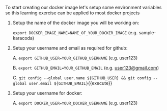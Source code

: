 To start creating our docker image let's setup some environment variables
so this learning exercise can be applied to most docker projects

1. Setup the name of the docker image you will be working on:

	`export DOCKER_IMAGE_NAME=NAME_OF_YOUR_DOCKER_IMAGE` (e.g. sample-karacoda)

2. Setup your username and email as required for github:

	A. `export GITHUB_USER=YOUR_GITHUB_USERNAME` (e.g. user123)
	
	B. `export GITHUB_EMAIL=YOUR_GITHUB_EMAIL` (e.g. user123@gmail.com)

	C. `git config --global user.name ${GITHUB_USER} && git config --global user.email ${GITHUB_EMAIL}`{{execute}}


3. Setup your username for docker:

	A. `export DOCKER_USER=YOUR_DOCKER_USERNAME` (e.g. user123)
